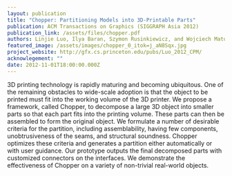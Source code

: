 ```yaml
---
layout: publication
title: "Chopper: Partitioning Models into 3D-Printable Parts"
publication: ACM Transactions on Graphics (SIGGRAPH Asia 2012)
publication_link: /assets/files/chopper.pdf
authors: Linjie Luo, Ilya Baran, Szymon Rusinkiewicz, and Wojciech Matusik
featured_image: /assets/images/chopper_0_itok=j_aN8Sqx.jpg
project_website: http://gfx.cs.princeton.edu/pubs/Luo_2012_CPM/
acknowlegement: ""
date: 2012-11-01T18:00:00.000Z
---
```


3D printing technology is rapidly maturing and becoming ubiquitous. One of the remaining obstacles to wide-scale adoption is that the object to be printed must fit into the working volume of the 3D printer. We propose a framework, called Chopper, to decompose a large 3D object into smaller parts so that each part fits into the printing volume. These parts can then be assembled to form the original object. We formulate a number of desirable criteria for the partition, including assemblability, having few components, unobtrusiveness of the seams, and structural soundness. Chopper optimizes these criteria and generates a partition either automatically or with user guidance. Our prototype outputs the final decomposed parts with customized connectors on the interfaces. We demonstrate the effectiveness of Chopper on a variety of non-trivial real-world objects.